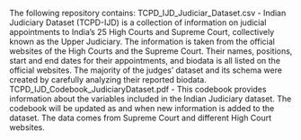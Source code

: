 The following repository contains:
TCPD_IJD_Judiciar_Dataset.csv - Indian Judiciary Dataset (TCPD-IJD) is a collection of information on judicial appointments to India’s 25 High Courts and Supreme Court, collectively known as the Upper Judiciary. The information is taken from the official websites of the High Courts and the Supreme Court. Their names, positions, start and end dates for their appointments, and biodata is all listed on the official websites. The majority of the judges’ dataset and its schema were created by carefully analyzing their reported biodata.
TCPD_IJD_Codebook_JudiciaryDataset.pdf - This codebook provides information about the variables included in the Indian Judiciary dataset. The codebook will be updated as and when new information is added to the dataset.
The data comes from Supreme Court and different High Court websites.
